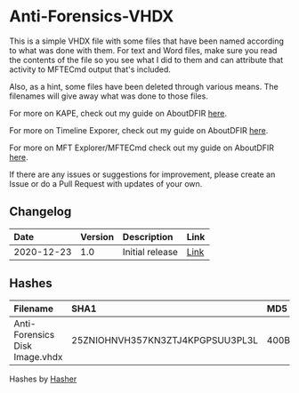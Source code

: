 # Anti-Forensics-VHDX

This is a simple VHDX file with some files that have been named according to what was done with them. For text and Word files, make sure you read the contents of the file so you see what I did to them and can attribute that activity to MFTECmd output that's included. 

Also, as a hint, some files have been deleted through various means. The filenames will give away what was done to those files. 

For more on KAPE, check out my guide on AboutDFIR [here](https://aboutdfir.com/toolsandartifacts/windows/kape/).

For more on Timeline Exporer, check out my guide on AboutDFIR [here](https://aboutdfir.com/toolsandartifacts/windows/timeline-explorer/).

For more on MFT Explorer/MFTECmd check out my guide on AboutDFIR [here](https://aboutdfir.com/toolsandartifacts/windows/mft-explorer-mftecmd/).

If there are any issues or suggestions for improvement, please create an Issue or do a Pull Request with updates of your own. 

## Changelog  
| Date | Version | Description | Link |
| :--- | :--- | :--- | :--- |
| 2020-12-23 | 1.0 | Initial release | [Link](https://github.com/rathbuna/Anti-Forensics-VHDX/tree/main/Versions/1.0) |

## Hashes

| Filename | SHA1 | MD5 |
| :---- | :---- | :---- |
| Anti-Forensics Disk Image.vhdx | 25ZNIOHNVH357KN3ZTJ4KPGPSUU3PL3L | 400B7FBB6B7B0707F84BC600A6AE0A23 |

Hashes by [Hasher](https://ericzimmerman.github.io/#!index.md)
